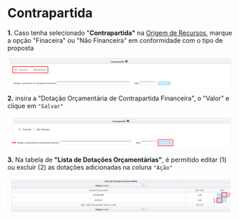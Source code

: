 # Contrapartida

**1.**&#x20;
Caso tenha selecionado "**Contrapartida"** na [Origem de Recursos](broken-reference), marque a opção "Finaceira" ou "Não Financeira" em conformidade com o tipo de proposta

![](<../../../../.gitbook/assets/image (328).png>)

**2.** insira a "Dotação Orçamentária de Contrapartida Financeira", o "Valor" e clique em `"Salvar"`

![](<../../../../.gitbook/assets/image (305).png>)

**3.** Na tabela de **"Lista de Dotações Orçamentárias"**, é permitido editar (1) ou excluir (2) as dotações adicionadas na coluna `"Ação"`

![](<../../../../.gitbook/assets/image (295).png>)
